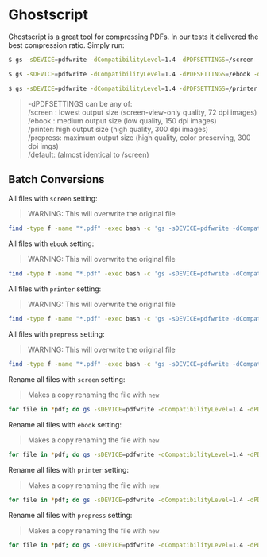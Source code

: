 # Ghostscript
Ghostscript is a great tool for compressing PDFs. In our tests it delivered the best compression ratio. Simply run:
```bash
$ gs -sDEVICE=pdfwrite -dCompatibilityLevel=1.4 -dPDFSETTINGS=/screen -dNOPAUSE -dQUIET -dBATCH -sOutputFile=out.pdf in.pdf

$ gs -sDEVICE=pdfwrite -dCompatibilityLevel=1.4 -dPDFSETTINGS=/ebook -dNOPAUSE -dQUIET -dBATCH -sOutputFile=out.pdf in.pdf

$ gs -sDEVICE=pdfwrite -dCompatibilityLevel=1.4 -dPDFSETTINGS=/printer -dNOPAUSE -dQUIET -dBATCH -sOutputFile=out.pdf in.pdf
```

> -dPDFSETTINGS can be any of: \
> /screen : lowest output size (screen-view-only quality, 72 dpi images) \
> /ebook : medium output size (low quality, 150 dpi images) \
> /printer: high output size (high quality, 300 dpi images) \
> /prepress: maximum output size (high quality, color preserving, 300 dpi imgs) \
> /default: (almost identical to /screen)

## Batch Conversions
All files with `screen` setting:
> WARNING: This will overwrite the original file
```bash
find -type f -name "*.pdf" -exec bash -c 'gs -sDEVICE=pdfwrite -dCompatibilityLevel=1.4 -dPDFSETTINGS=/screen -dNOPAUSE -dBATCH -dQUIET -sOutputFile="new.pdf" "{}"; rm "{}"; mv "new.pdf" "{}";' {} \;
```

All files with `ebook` setting:
> WARNING: This will overwrite the original file
```bash
find -type f -name "*.pdf" -exec bash -c 'gs -sDEVICE=pdfwrite -dCompatibilityLevel=1.4 -dPDFSETTINGS=/ebook -dNOPAUSE -dBATCH -dQUIET -sOutputFile="new.pdf" "{}"; rm "{}"; mv "new.pdf" "{}";' {} \;
```

All files with `printer` setting:
> WARNING: This will overwrite the original file
```bash
find -type f -name "*.pdf" -exec bash -c 'gs -sDEVICE=pdfwrite -dCompatibilityLevel=1.4 -dPDFSETTINGS=/printer -dNOPAUSE -dBATCH -dQUIET -sOutputFile="new.pdf" "{}"; rm "{}"; mv "new.pdf" "{}";' {} \;
```

All files with `prepress` setting:
> WARNING: This will overwrite the original file
```bash
find -type f -name "*.pdf" -exec bash -c 'gs -sDEVICE=pdfwrite -dCompatibilityLevel=1.4 -dPDFSETTINGS=/prepress -dNOPAUSE -dBATCH -dQUIET -sOutputFile="new.pdf" "{}"; rm "{}"; mv "new.pdf" "{}";' {} \;
```

Rename all files with `screen` setting:
> Makes a copy renaming the file with `new`
```bash
for file in *pdf; do gs -sDEVICE=pdfwrite -dCompatibilityLevel=1.4 -dPDFSETTINGS=/screen -dNOPAUSE -dQUIET -dBATCH -sOutputFile="new_${file}" -- "$file"; done
```

Rename all files with `ebook` setting:
> Makes a copy renaming the file with `new`
```bash
for file in *pdf; do gs -sDEVICE=pdfwrite -dCompatibilityLevel=1.4 -dPDFSETTINGS=/ebook -dNOPAUSE -dQUIET -dBATCH -sOutputFile="new_${file}" -- "$file"; done
```

Rename all files with `printer` setting:
> Makes a copy renaming the file with `new`
```bash
for file in *pdf; do gs -sDEVICE=pdfwrite -dCompatibilityLevel=1.4 -dPDFSETTINGS=/printer -dNOPAUSE -dQUIET -dBATCH -sOutputFile="new_${file}" -- "$file"; done
```

Rename all files with `prepress` setting:
> Makes a copy renaming the file with `new`
```bash
for file in *pdf; do gs -sDEVICE=pdfwrite -dCompatibilityLevel=1.4 -dPDFSETTINGS=/prepress -dNOPAUSE -dQUIET -dBATCH -sOutputFile="new_${file}" -- "$file"; done
```